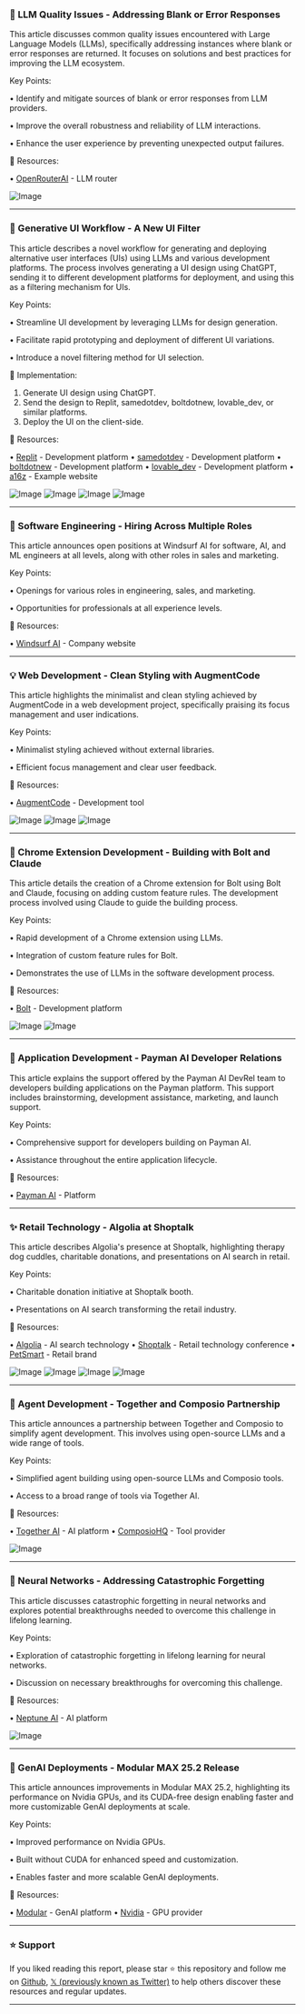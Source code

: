 ### 🤖 LLM Quality Issues - Addressing Blank or Error Responses

This article discusses common quality issues encountered with Large Language Models (LLMs), specifically addressing instances where blank or error responses are returned.  It focuses on solutions and best practices for improving the LLM ecosystem.

Key Points:

• Identify and mitigate sources of blank or error responses from LLM providers.


• Improve the overall robustness and reliability of LLM interactions.


• Enhance the user experience by preventing unexpected output failures.


🔗 Resources:

• [OpenRouterAI](https://x.com/OpenRouterAI) - LLM router


![Image](https://pbs.twimg.com/media/Gm5iHWuWoAMykXb?format=jpg&name=small)


---

### 🚀 Generative UI Workflow - A New UI Filter

This article describes a novel workflow for generating and deploying alternative user interfaces (UIs) using LLMs and various development platforms.  The process involves generating a UI design using ChatGPT, sending it to different development platforms for deployment, and using this as a filtering mechanism for UIs.

Key Points:

• Streamline UI development by leveraging LLMs for design generation.


• Facilitate rapid prototyping and deployment of different UI variations.


• Introduce a novel filtering method for UI selection.



🚀 Implementation:

1. Generate UI design using ChatGPT.
2. Send the design to Replit, samedotdev, boltdotnew, lovable_dev, or similar platforms.
3. Deploy the UI on the client-side.


🔗 Resources:

• [Replit](https://x.com/Replit) - Development platform
• [samedotdev](https://x.com/samedotdev) - Development platform
• [boltdotnew](https://x.com/boltdotnew) - Development platform
• [lovable_dev](https://x.com/lovable_dev) - Development platform
• [a16z](https://x.com/a16z) - Example website


![Image](https://pbs.twimg.com/media/Gm8rKmcbYAIlr7m?format=jpg&name=360x360)
![Image](https://pbs.twimg.com/media/Gm8rLOwbYAA5B0K?format=jpg&name=360x360)
![Image](https://pbs.twimg.com/media/Gm8sB9ebYAMxGza?format=jpg&name=360x360)
![Image](https://pbs.twimg.com/media/Gm8snNAbYAADkPq?format=jpg&name=360x360)


---

### 🤖 Software Engineering - Hiring Across Multiple Roles

This article announces open positions at Windsurf AI for software, AI, and ML engineers at all levels, along with other roles in sales and marketing.

Key Points:

• Openings for various roles in engineering, sales, and marketing.


• Opportunities for professionals at all experience levels.



🔗 Resources:

• [Windsurf AI](https://x.com/windsurf_ai) - Company website


---

### 💡 Web Development - Clean Styling with AugmentCode

This article highlights the minimalist and clean styling achieved by AugmentCode in a web development project, specifically praising its focus management and user indications.

Key Points:

• Minimalist styling achieved without external libraries.


• Efficient focus management and clear user feedback.



🔗 Resources:

• [AugmentCode](https://x.com/augmentcode) - Development tool


![Image](https://pbs.twimg.com/media/Gm7JhnWWIAAtTjf?format=png&name=small)
![Image](https://pbs.twimg.com/media/Gm7JhnLWAAAZV6M?format=jpg&name=small)
![Image](https://pbs.twimg.com/ext_tw_video_thumb/1904681598336839680/pu/img/PwLmmb3b5rBW3_xh.jpg)



---

### 🚀 Chrome Extension Development - Building with Bolt and Claude

This article details the creation of a Chrome extension for Bolt using Bolt and Claude, focusing on adding custom feature rules. The development process involved using Claude to guide the building process.

Key Points:

• Rapid development of a Chrome extension using LLMs.


• Integration of custom feature rules for Bolt.


• Demonstrates the use of LLMs in the software development process.


🔗 Resources:

• [Bolt](https://x.com/boltdotnew) - Development platform


![Image](https://pbs.twimg.com/amplify_video_thumb/1904622928135655424/img/CQ5oKvhGmST5tuW6.jpg)
![Image](https://pbs.twimg.com/ext_tw_video_thumb/1903185416829763584/pu/img/pCIp2y6LWhupotoC?format=jpg&name=240x240)



---

### 🤖 Application Development - Payman AI Developer Relations

This article explains the support offered by the Payman AI DevRel team to developers building applications on the Payman platform.  This support includes brainstorming, development assistance, marketing, and launch support.

Key Points:

• Comprehensive support for developers building on Payman AI.


• Assistance throughout the entire application lifecycle.



🔗 Resources:

• [Payman AI](https://x.com/PaymanAI) - Platform


---

### ✨ Retail Technology - Algolia at Shoptalk

This article describes Algolia's presence at Shoptalk, highlighting therapy dog cuddles, charitable donations, and presentations on AI search in retail.

Key Points:

• Charitable donation initiative at Shoptalk booth.


• Presentations on AI search transforming the retail industry.



🔗 Resources:

• [Algolia](https://x.com/algolia) - AI search technology
• [Shoptalk](https://x.com/shoptalk) - Retail technology conference
• [PetSmart](https://x.com/PetSmart) - Retail brand


![Image](https://pbs.twimg.com/media/Gm6nfvmXEAAKwP_?format=jpg&name=small)
![Image](https://pbs.twimg.com/media/Gm6ng9XWAAEomdR?format=jpg&name=small)
![Image](https://pbs.twimg.com/media/Gm6niLfW0AA15hb?format=jpg&name=360x360)
![Image](https://pbs.twimg.com/media/Gm6njZ7WMAA5zCe?format=jpg&name=small)



---

### 🚀 Agent Development - Together and Composio Partnership

This article announces a partnership between Together and Composio to simplify agent development.  This involves using open-source LLMs and a wide range of tools.

Key Points:

• Simplified agent building using open-source LLMs and Composio tools.


• Access to a broad range of tools via Together AI.


🔗 Resources:

• [Together AI](https://x.com/togethercompute) - AI platform
• [ComposioHQ](https://x.com/composiohq) - Tool provider


![Image](https://pbs.twimg.com/media/Gm6FcxpWgAAHbkX?format=jpg&name=small)


---

### 🤖 Neural Networks - Addressing Catastrophic Forgetting

This article discusses catastrophic forgetting in neural networks and explores potential breakthroughs needed to overcome this challenge in lifelong learning.

Key Points:

• Exploration of catastrophic forgetting in lifelong learning for neural networks.


• Discussion on necessary breakthroughs for overcoming this challenge.



🔗 Resources:

• [Neptune AI](https://x.com/neptune_ai) - AI platform


![Image](https://pbs.twimg.com/ext_tw_video_thumb/1904585841281822720/pu/img/uQoNbk3ggsGS66qX.jpg)


---

### 🚀 GenAI Deployments - Modular MAX 25.2 Release

This article announces improvements in Modular MAX 25.2, highlighting its performance on Nvidia GPUs, and its CUDA-free design enabling faster and more customizable GenAI deployments at scale.

Key Points:

• Improved performance on Nvidia GPUs.


• Built without CUDA for enhanced speed and customization.


• Enables faster and more scalable GenAI deployments.


🔗 Resources:

• [Modular](https://x.com/Modular) - GenAI platform
• [Nvidia](https://x.com/nvidia) - GPU provider


---

### ⭐️ Support

If you liked reading this report, please star ⭐️ this repository and follow me on [Github](https://github.com/Drix10), [𝕏 (previously known as Twitter)](https://x.com/DRIX_10_) to help others discover these resources and regular updates.

---